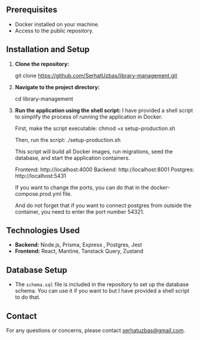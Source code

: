 ## Prerequisites

- Docker installed on your machine.
- Access to the public repository.

## Installation and Setup

1. **Clone the repository:**

   git clone https://github.com/SerhatUzbas/library-management.git

2. **Navigate to the project directory:**

   cd library-management

3. **Run the application using the shell script:**
   I have provided a shell script to simplify the process of running the application in Docker.

   First, make the script executable:
   chmod +x setup-production.sh

   Then, run the script:
   ./setup-production.sh

   This script will build all Docker images, run migrations, seed the database, and start the application containers.

   Frontend: http://localhost:4000
   Backend: http://localhost:8001
   Postgres: http://localhost:5431

   If you want to change the ports, you can do that in the docker-compose.prod.yml file.

   And do not forget that if you want to connect postgres from outside the container, you need to enter the port number 54321.

## Technologies Used

- **Backend:** Node.js, Prisma, Express , Postgres, Jest
- **Frontend:** React, Mantine, Tanstack Query, Zustand

## Database Setup

- The `schema.sql` file is included in the repository to set up the database schema. You can use it if you want to but I have provided a shell script to do that.

## Contact

For any questions or concerns, please contact serhatuzbas@gmail.com.
